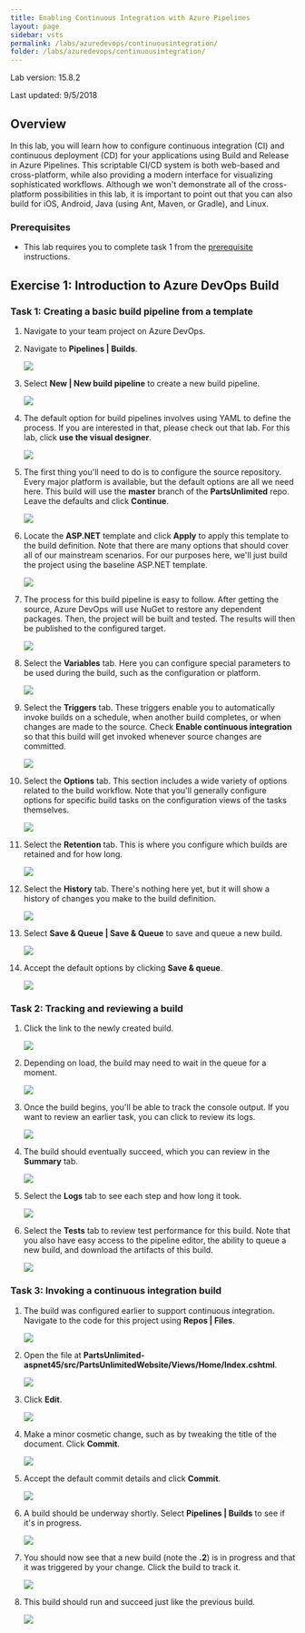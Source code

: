 ```yaml
---
title: Enabling Continuous Integration with Azure Pipelines
layout: page
sidebar: vsts
permalink: /labs/azuredevops/continuousintegration/
folder: /labs/azuredevops/continuousintegration/
---
```


Lab version: 15.8.2

Last updated: 9/5/2018

<a name="Overview"></a>
## Overview ##

In this lab, you will learn how to configure continuous integration (CI) and continuous deployment (CD) for your applications using Build and Release in Azure Pipelines. This scriptable CI/CD system is both web-based and cross-platform, while also providing a modern interface for visualizing sophisticated workflows. Although we won't demonstrate all of the cross-platform possibilities in this lab, it is important to point out that you can also build for iOS, Android, Java (using Ant, Maven, or Gradle), and Linux.

<a name="Prerequisites"></a>
### Prerequisites ###

- This lab requires you to complete task 1 from the <a href="../prereq/">prerequisite</a> instructions.

<a name="Exercise1"></a>
## Exercise 1: Introduction to Azure DevOps Build ##

<a name="Ex1Task1"></a>
### Task 1: Creating a basic build pipeline from a template ###

1. Navigate to your team project on Azure DevOps.

1. Navigate to **Pipelines \| Builds**.

    ![](images/000.png)

1. Select **New \| New build pipeline** to create a new build pipeline.

    ![](images/001.png)

1. The default option for build pipelines involves using YAML to define the process. If you are interested in that, please check out that lab. For this lab, click **use the visual designer**.

    ![](images/002.png)

1. The first thing you'll need to do is to configure the source repository. Every major platform is available, but the default options are all we need here. This build will use the **master** branch of the **PartsUnlimited** repo. Leave the defaults and click **Continue**.

    ![](images/003.png)

1. Locate the **ASP.NET** template and click **Apply** to apply this template to the build definition. Note that there are many options that should cover all of our mainstream scenarios. For our purposes here, we'll just build the project using the baseline ASP.NET template.

    ![](images/004.png)

1. The process for this build pipeline is easy to follow. After getting the source, Azure DevOps will use NuGet to restore any dependent packages. Then, the project will be built and tested. The results will then be published to the configured target.

    ![](images/005.png)

1. Select the **Variables** tab. Here you can configure special parameters to be used during the build, such as the configuration or platform.

    ![](images/006.png)

1. Select the **Triggers** tab. These triggers enable you to automatically invoke builds on a schedule, when another build completes, or when changes are made to the source. Check **Enable continuous integration** so that this build will get invoked whenever source changes are committed.

    ![](images/007.png)

1. Select the **Options** tab. This section includes a wide variety of options related to the build workflow. Note that you'll generally configure options for specific build tasks on the configuration views of the tasks themselves.

    ![](images/008.png)

1. Select the **Retention** tab. This is where you configure which builds are retained and for how long.

    ![](images/009.png)

1. Select the **History** tab. There's nothing here yet, but it will show a history of changes you make to the build definition.

    ![](images/010.png)

1. Select **Save & Queue \| Save & Queue** to save and queue a new build.

    ![](images/011.png)

1. Accept the default options by clicking **Save & queue**.

    ![](images/012.png)

<a name="Ex1Task2"></a>
### Task 2: Tracking and reviewing a build ###

1. Click the link to the newly created build.

    ![](images/013.png)

1. Depending on load, the build may need to wait in the queue for a moment.

    ![](images/014.png)

1. Once the build begins, you'll be able to track the console output. If you want to review an earlier task, you can click to review its logs.

    ![](images/015.png)

1. The build should eventually succeed, which you can review in the **Summary** tab.

    ![](images/016.png)

1. Select the **Logs** tab to see each step and how long it took.

    ![](images/017.png)

1. Select the **Tests** tab to review test performance for this build. Note that you also have easy access to the pipeline editor, the ability to queue a new build, and download the artifacts of this build.

    ![](images/018.png)

<a name="Ex1Task3"></a>
### Task 3: Invoking a continuous integration build ###

1. The build was configured earlier to support continuous integration. Navigate to the code for this project using **Repos \| Files**.

    ![](images/019.png)

1. Open the file at **PartsUnlimited-aspnet45/src/PartsUnlimitedWebsite/Views/Home/Index.cshtml**.

    ![](images/020.png)

1. Click **Edit**.

    ![](images/021.png)

1. Make a minor cosmetic change, such as by tweaking the title of the document. Click **Commit**.

    ![](images/022.png)

1. Accept the default commit details and click **Commit**.

    ![](images/023.png)

1. A build should be underway shortly. Select **Pipelines \| Builds** to see if it's in progress.

    ![](images/024.png)

1. You should now see that a new build (note the **.2**) is in progress and that it was triggered by your change. Click the build to track it.

    ![](images/025.png)

1. This build should run and succeed just like the previous build.

    ![](images/026.png)

